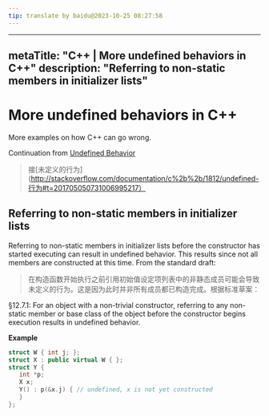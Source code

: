 ```yaml
---
tip: translate by baidu@2023-10-25 08:27:58
---
```

---
metaTitle: "C++ | More undefined behaviors in C++"
description: "Referring to non-static members in initializer lists"
---

# More undefined behaviors in C++


More examples on how C++ can go wrong.


Continuation from [Undefined Behavior](http://stackoverflow.com/documentation/c%2b%2b/1812/undefined-behavior#t=201705050731006995217)

> 接[未定义的行为](http://stackoverflow.com/documentation/c%2b%2b/1812/undefined-行为#t=201705050731006995217）



## Referring to non-static members in initializer lists



Referring to non-static members in initializer lists before the constructor has started executing can result in undefined behavior. This results since not all members are constructed at this time. From the standard draft:

> 在构造函数开始执行之前引用初始值设定项列表中的非静态成员可能会导致未定义的行为。这是因为此时并非所有成员都已构造完成。根据标准草案：

> 
<p>§12.7.1: For an object with a non-trivial constructor, referring to
any non-static member or base class of the object before the
constructor begins execution results in undefined behavior.</p>


**Example**

```cpp
struct W { int j; };
struct X : public virtual W { };
struct Y {
   int *p;
   X x;
   Y() : p(&x.j) { // undefined, x is not yet constructed
   }
};

```

